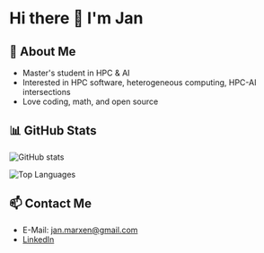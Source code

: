 # Hi there 👋 I'm Jan

## 🚀 About Me
- Master's student in HPC & AI
- Interested in HPC software, heterogeneous computing, HPC-AI intersections
- Love coding, math, and open source

## 📊 GitHub Stats

![GitHub stats](https://github-readme-stats.vercel.app/api?username=janmarxen&show_icons=true&theme=radical)

![Top Languages](https://github-readme-stats.vercel.app/api/top-langs/?username=janmarxen&layout=compact&theme=radical)

## 📫 Contact Me

- E-Mail: jan.marxen@gmail.com
- [LinkedIn](linkedin.com/in/jan-esquível-marxen-730a051a4/)
